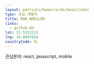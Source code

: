 ```yaml
---
layout: partials/home/cards/main/index
type: 주요 개발자
title: RON BRESLER
links:
  - github.md
lat: 31.5313113
lng: 34.8667654
countryCode: IL
---
```


관심분야: react, javascript, mobile
